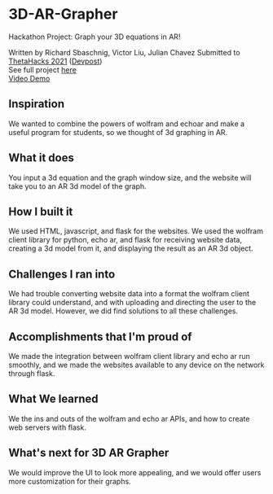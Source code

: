 # 3D-AR-Grapher
Hackathon Project: Graph your 3D equations in AR!

Written by Richard Sbaschnig, Victor Liu, Julian Chavez
Submitted to [ThetaHacks 2021](https://thetahacks.tech/) ([Devpost](https://thetahacks.devpost.com/))  
See full project [here](https://devpost.com/software/3d-ar-grapher)  
[Video Demo](https://youtu.be/tCQJtKbdkGI)  
## Inspiration
We wanted to combine the powers of wolfram and echoar and make a useful program for students, so we thought of 3d graphing in AR.

## What it does
You input a 3d equation and the graph window size, and the website will take you to an AR 3d model of the graph.

## How I built it
We used HTML, javascript, and flask for the websites. We used the wolfram client library for python, echo ar, and flask for receiving website data, creating a 3d model from it, and displaying the result as an AR 3d object.

## Challenges I ran into
We had trouble converting website data into a format the wolfram client library could understand, and with uploading and directing the user to the AR 3d model. However, we did find solutions to all these challenges.

## Accomplishments that I'm proud of
We made the integration between wolfram client library and echo ar run smoothly, and we made the websites available to any device on the network through flask.

## What We learned
We the ins and outs of the wolfram and echo ar APIs, and how to create web servers with flask.

## What's next for 3D AR Grapher
We would improve the UI to look more appealing, and we would offer users more customization for their graphs.
